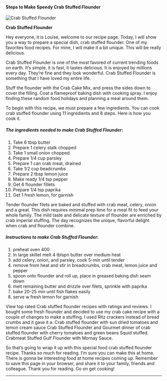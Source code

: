             

#### Steps to Make Speedy Crab Stuffed Flounder

![Crab Stuffed Flounder](https://img-global.cpcdn.com/recipes/27933786/751x532cq70/crab-stuffed-flounder-recipe-main-photo.jpg)

**Crab Stuffed Flounder**

Hey everyone, it is Louise, welcome to our recipe page. Today, I will show you a way to prepare a special dish, crab stuffed flounder. One of my favorites food recipes. For mine, I will make it a bit unique. This will be really delicious.

Crab Stuffed Flounder is one of the most favored of current trending foods on earth. It’s simple, it is fast, it tastes delicious. It is enjoyed by millions every day. They’re fine and they look wonderful. Crab Stuffed Flounder is something that I have loved my entire life.

Stuff the flounder with the Crab Cake Mix, and press the sides down to cover the filling. Coat a flameproof baking dish with cooking spray. I enjoy finding these random food holidays and planning a meal around them.

To begin with this recipe, we must prepare a few ingredients. You can cook crab stuffed flounder using 11 ingredients and 8 steps. Here is how you cook it.

##### The ingredients needed to make Crab Stuffed Flounder:

1.  Take 6 tbsp butter
2.  Prepare 1 celery stalk chopped
3.  Take 1 small onion chopped
4.  Prepare 1/4 cup parsley
5.  Prepare 1 can crab meat, drained
6.  Take 1/2 cup beadcrumbs
7.  Prepare 2 tbsp lemon juice
8.  Make ready 1/4 tsp pepper
9.  Get 6 flounder fillets
10.  Prepare 1/4 tsp paprika
11.  Get 1 fresh lemon, for garnish

Tender flounder filets are baked and stuffed with crab meat, celery, onion and a great. This dish requires minimal prep time for a meal fit to feed your whole family. The mild taste and delicate texture of flounder are enriched by crab imperial stuffing. The day recognizes the unique, flavorful delight when crab and flounder combine.

##### Instructions to make Crab Stuffed Flounder:

1.  preheat oven 400
2.  In large skillet melt 4 tblspn butter over medium heat
3.  add celery, onion, and parsley, cook 5-min until tender
4.  remove from heat and stir in breadcrumbs, crab meat, lemon juice and pepper
5.  spoon onto flounder and roll up, place in greased baking dish seam down
6.  melt remaining butter and drizzle over filets, sprinkle with paprika
7.  bake 20-25 min until fish flakes easily
8.  serve w fresh lemon for garnish

View top rated Crab stuffed flounder recipes with ratings and reviews. I bought some fresh flounder and decided to use my crab cake recipe with a couple of changes to make a stuffing. I used Ritz crackers instead of bread crumbs and it gave it a. Crab stuffed flounder with sun dried tomatoes and lemon cream sauce Crab Stuffed Flounder and Gourmet dinner of crab stuffed flounder with cherry tomatoes and green beans Squid stuffed. Crabmeat Stuffed Gulf Flounder with Mornay Sauce.

So that’s going to wrap it up with this special food crab stuffed flounder recipe. Thanks so much for reading. I’m sure you can make this at home. There is gonna be interesting food at home recipes coming up. Remember to save this page in your browser, and share it to your family, friends and colleague. Thank you for reading. Go on get cooking!

* * *